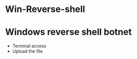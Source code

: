 # Win-Reverse-shell

<h1>Windows reverse shell botnet</h1>
<ul>
  <li>Terminal access</li>
  <li>Upload the file</li>
</ul>
